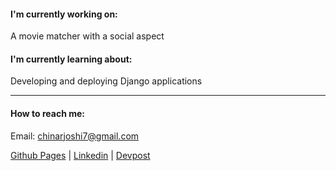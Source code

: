 #### I'm currently working on:
A movie matcher with a social aspect

#### I'm currently learning about:
Developing and deploying Django applications

<hr>

#### How to reach me:

Email: chinarjoshi7@gmail.com

[Github Pages](https://chinarjoshi.github.io) |
[Linkedin](https://www.linkedin.com/in/chinarjoshi/) |
[Devpost](https://devpost.com/chinarjoshi)
